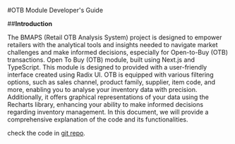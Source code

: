 #OTB Module Developer's Guide

##**Introduction**

The BMAPS (Retail OTB Analysis System) project is designed to empower retailers with the analytical tools and insights needed to navigate market challenges and make informed decisions, especially for Open-to-Buy (OTB) transactions. Open To Buy (OTB) module, built using Next.js and TypeScript. This module is designed to provided with a user-friendly interface created using Radix UI. OTB is equipped with various filtering options, such as sales channel, product family, supplier, item code, and more, enabling you to analyse your inventory data with precision. Additionally, it offers graphical representations of your data using the Recharts library, enhancing your ability to make informed decisions regarding inventory management. In this document, we will provide a comprehensive explanation of the code and its functionalities.

check the code in [git repo](https://github.com/Electric-Grasshopper/bmaps_web/tree/alpha/src/app/dashboard/service/open__to__buy).

